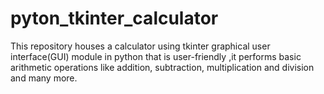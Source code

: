 # pyton_tkinter_calculator
This repository houses a calculator using tkinter graphical user interface(GUI) module in python that is user-friendly ,it performs basic arithmetic operations like addition, subtraction, multiplication and division  and many more.
